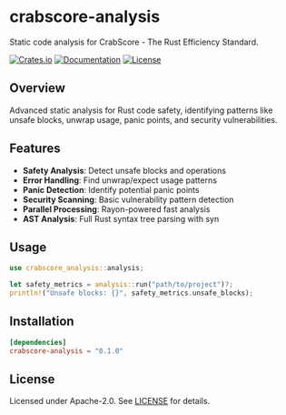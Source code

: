 # crabscore-analysis

Static code analysis for CrabScore - The Rust Efficiency Standard.

[![Crates.io](https://img.shields.io/crates/v/crabscore-analysis?style=flat-square)](https://crates.io/crates/crabscore-analysis)
[![Documentation](https://docs.rs/crabscore-analysis/badge.svg)](https://docs.rs/crabscore-analysis)
[![License](https://img.shields.io/crates/l/crabscore-analysis?style=flat-square)](LICENSE)

## Overview

Advanced static analysis for Rust code safety, identifying patterns like unsafe blocks, unwrap usage, panic points, and security vulnerabilities.

## Features

- **Safety Analysis**: Detect unsafe blocks and operations
- **Error Handling**: Find unwrap/expect usage patterns
- **Panic Detection**: Identify potential panic points
- **Security Scanning**: Basic vulnerability pattern detection
- **Parallel Processing**: Rayon-powered fast analysis
- **AST Analysis**: Full Rust syntax tree parsing with syn

## Usage

```rust
use crabscore_analysis::analysis;

let safety_metrics = analysis::run("path/to/project")?;
println!("Unsafe blocks: {}", safety_metrics.unsafe_blocks);
```

## Installation

```toml
[dependencies]
crabscore-analysis = "0.1.0"
```

## License

Licensed under Apache-2.0. See [LICENSE](../LICENSE) for details.